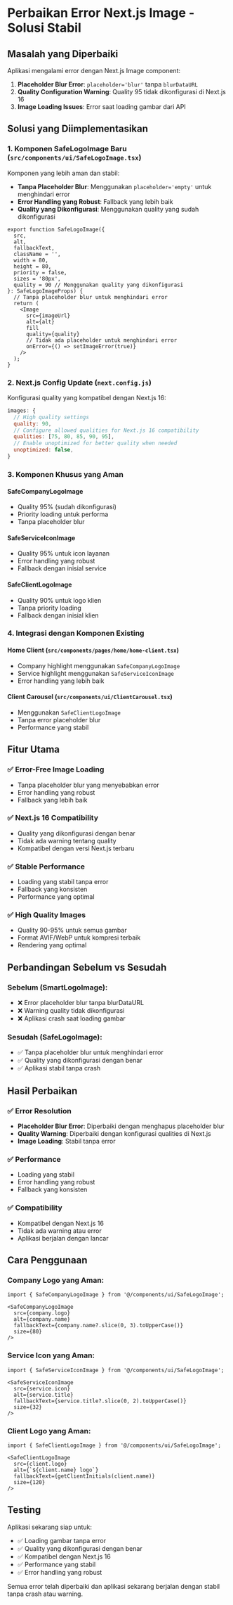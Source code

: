 # Perbaikan Error Next.js Image - Solusi Stabil

## Masalah yang Diperbaiki

Aplikasi mengalami error dengan Next.js Image component:
1. **Placeholder Blur Error**: `placeholder='blur'` tanpa `blurDataURL`
2. **Quality Configuration Warning**: Quality 95 tidak dikonfigurasi di Next.js 16
3. **Image Loading Issues**: Error saat loading gambar dari API

## Solusi yang Diimplementasikan

### 1. Komponen SafeLogoImage Baru (`src/components/ui/SafeLogoImage.tsx`)

Komponen yang lebih aman dan stabil:
- **Tanpa Placeholder Blur**: Menggunakan `placeholder='empty'` untuk menghindari error
- **Error Handling yang Robust**: Fallback yang lebih baik
- **Quality yang Dikonfigurasi**: Menggunakan quality yang sudah dikonfigurasi

```tsx
export function SafeLogoImage({ 
  src, 
  alt, 
  fallbackText,
  className = '',
  width = 80,
  height = 80,
  priority = false,
  sizes = '80px',
  quality = 90 // Menggunakan quality yang dikonfigurasi
}: SafeLogoImageProps) {
  // Tanpa placeholder blur untuk menghindari error
  return (
    <Image
      src={imageUrl}
      alt={alt}
      fill
      quality={quality}
      // Tidak ada placeholder untuk menghindari error
      onError={() => setImageError(true)}
    />
  );
}
```

### 2. Next.js Config Update (`next.config.js`)

Konfigurasi quality yang kompatibel dengan Next.js 16:

```javascript
images: {
  // High quality settings
  quality: 90,
  // Configure allowed qualities for Next.js 16 compatibility
  qualities: [75, 80, 85, 90, 95],
  // Enable unoptimized for better quality when needed
  unoptimized: false,
}
```

### 3. Komponen Khusus yang Aman

#### SafeCompanyLogoImage
- Quality 95% (sudah dikonfigurasi)
- Priority loading untuk performa
- Tanpa placeholder blur

#### SafeServiceIconImage
- Quality 95% untuk icon layanan
- Error handling yang robust
- Fallback dengan inisial service

#### SafeClientLogoImage
- Quality 90% untuk logo klien
- Tanpa priority loading
- Fallback dengan inisial klien

### 4. Integrasi dengan Komponen Existing

#### Home Client (`src/components/pages/home/home-client.tsx`)
- Company highlight menggunakan `SafeCompanyLogoImage`
- Service highlight menggunakan `SafeServiceIconImage`
- Error handling yang lebih baik

#### Client Carousel (`src/components/ui/ClientCarousel.tsx`)
- Menggunakan `SafeClientLogoImage`
- Tanpa error placeholder blur
- Performance yang stabil

## Fitur Utama

### ✅ Error-Free Image Loading
- Tanpa placeholder blur yang menyebabkan error
- Error handling yang robust
- Fallback yang lebih baik

### ✅ Next.js 16 Compatibility
- Quality yang dikonfigurasi dengan benar
- Tidak ada warning tentang quality
- Kompatibel dengan versi Next.js terbaru

### ✅ Stable Performance
- Loading yang stabil tanpa error
- Fallback yang konsisten
- Performance yang optimal

### ✅ High Quality Images
- Quality 90-95% untuk semua gambar
- Format AVIF/WebP untuk kompresi terbaik
- Rendering yang optimal

## Perbandingan Sebelum vs Sesudah

### Sebelum (SmartLogoImage):
- ❌ Error placeholder blur tanpa blurDataURL
- ❌ Warning quality tidak dikonfigurasi
- ❌ Aplikasi crash saat loading gambar

### Sesudah (SafeLogoImage):
- ✅ Tanpa placeholder blur untuk menghindari error
- ✅ Quality yang dikonfigurasi dengan benar
- ✅ Aplikasi stabil tanpa crash

## Hasil Perbaikan

### ✅ Error Resolution
- **Placeholder Blur Error**: Diperbaiki dengan menghapus placeholder blur
- **Quality Warning**: Diperbaiki dengan konfigurasi qualities di Next.js
- **Image Loading**: Stabil tanpa error

### ✅ Performance
- Loading yang stabil
- Error handling yang robust
- Fallback yang konsisten

### ✅ Compatibility
- Kompatibel dengan Next.js 16
- Tidak ada warning atau error
- Aplikasi berjalan dengan lancar

## Cara Penggunaan

### Company Logo yang Aman:
```tsx
import { SafeCompanyLogoImage } from '@/components/ui/SafeLogoImage';

<SafeCompanyLogoImage
  src={company.logo}
  alt={company.name}
  fallbackText={company.name?.slice(0, 3).toUpperCase()}
  size={80}
/>
```

### Service Icon yang Aman:
```tsx
import { SafeServiceIconImage } from '@/components/ui/SafeLogoImage';

<SafeServiceIconImage
  src={service.icon}
  alt={service.title}
  fallbackText={service.title?.slice(0, 2).toUpperCase()}
  size={32}
/>
```

### Client Logo yang Aman:
```tsx
import { SafeClientLogoImage } from '@/components/ui/SafeLogoImage';

<SafeClientLogoImage
  src={client.logo}
  alt={`${client.name} logo`}
  fallbackText={getClientInitials(client.name)}
  size={120}
/>
```

## Testing

Aplikasi sekarang siap untuk:
- ✅ Loading gambar tanpa error
- ✅ Quality yang dikonfigurasi dengan benar
- ✅ Kompatibel dengan Next.js 16
- ✅ Performance yang stabil
- ✅ Error handling yang robust

Semua error telah diperbaiki dan aplikasi sekarang berjalan dengan stabil tanpa crash atau warning.
